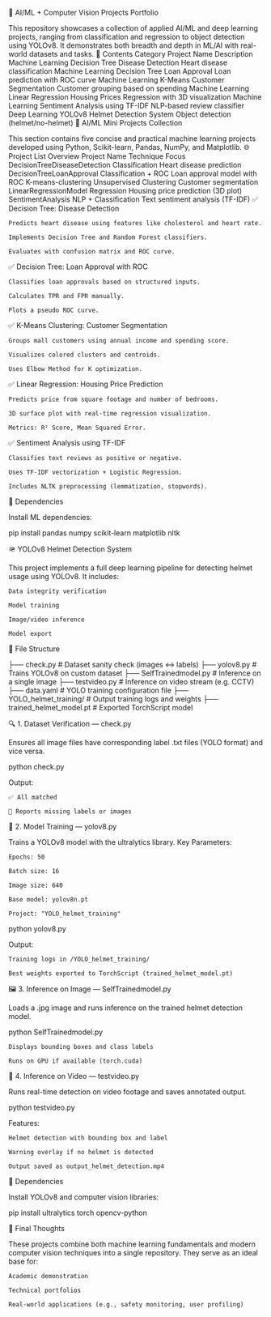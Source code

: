 🧠 AI/ML + Computer Vision Projects Portfolio

This repository showcases a collection of applied AI/ML and deep learning projects, ranging from classification and regression to object detection using YOLOv8. It demonstrates both breadth and depth in ML/AI with real-world datasets and tasks.
📁 Contents
Category	Project Name	Description
Machine Learning	Decision Tree Disease Detection	Heart disease classification
Machine Learning	Decision Tree Loan Approval	Loan prediction with ROC curve
Machine Learning	K-Means Customer Segmentation	Customer grouping based on spending
Machine Learning	Linear Regression Housing Prices	Regression with 3D visualization
Machine Learning	Sentiment Analysis using TF-IDF	NLP-based review classifier
Deep Learning	YOLOv8 Helmet Detection System	Object detection (helmet/no-helmet)
🤖 AI/ML Mini Projects Collection

This section contains five concise and practical machine learning projects developed using Python, Scikit-learn, Pandas, NumPy, and Matplotlib.
🌐 Project List Overview
Project Name	Technique	Focus
DecisionTreeDiseaseDetection	Classification	Heart disease prediction
DecisionTreeLoanApproval	Classification + ROC	Loan approval model with ROC
K-means-clustering	Unsupervised Clustering	Customer segmentation
LinearRegressionModel	Regression	Housing price prediction (3D plot)
SentimentAnalysis	NLP + Classification	Text sentiment analysis (TF-IDF)
✅ Decision Tree: Disease Detection

    Predicts heart disease using features like cholesterol and heart rate.

    Implements Decision Tree and Random Forest classifiers.

    Evaluates with confusion matrix and ROC curve.

✅ Decision Tree: Loan Approval with ROC

    Classifies loan approvals based on structured inputs.

    Calculates TPR and FPR manually.

    Plots a pseudo ROC curve.

✅ K-Means Clustering: Customer Segmentation

    Groups mall customers using annual income and spending score.

    Visualizes colored clusters and centroids.

    Uses Elbow Method for K optimization.

✅ Linear Regression: Housing Price Prediction

    Predicts price from square footage and number of bedrooms.

    3D surface plot with real-time regression visualization.

    Metrics: R² Score, Mean Squared Error.

✅ Sentiment Analysis using TF-IDF

    Classifies text reviews as positive or negative.

    Uses TF-IDF vectorization + Logistic Regression.

    Includes NLTK preprocessing (lemmatization, stopwords).

🔧 Dependencies

Install ML dependencies:

pip install pandas numpy scikit-learn matplotlib nltk

🪖 YOLOv8 Helmet Detection System

This project implements a full deep learning pipeline for detecting helmet usage using YOLOv8. It includes:

    Data integrity verification

    Model training

    Image/video inference

    Model export

📁 File Structure

├── check.py                # Dataset sanity check (images ↔ labels)
├── yolov8.py               # Trains YOLOv8 on custom dataset
├── SelfTrainedmodel.py     # Inference on a single image
├── testvideo.py            # Inference on video stream (e.g. CCTV)
├── data.yaml               # YOLO training configuration file
├── YOLO_helmet_training/   # Output training logs and weights
├── trained_helmet_model.pt # Exported TorchScript model

🔍 1. Dataset Verification — check.py

Ensures all image files have corresponding label .txt files (YOLO format) and vice versa.

python check.py

Output:

    ✅ All matched

    🚨 Reports missing labels or images

🧠 2. Model Training — yolov8.py

Trains a YOLOv8 model with the ultralytics library.
Key Parameters:

    Epochs: 50

    Batch size: 16

    Image size: 640

    Base model: yolov8n.pt

    Project: "YOLO_helmet_training"

python yolov8.py

Output:

    Training logs in /YOLO_helmet_training/

    Best weights exported to TorchScript (trained_helmet_model.pt)

🖼️ 3. Inference on Image — SelfTrainedmodel.py

Loads a .jpg image and runs inference on the trained helmet detection model.

python SelfTrainedmodel.py

    Displays bounding boxes and class labels

    Runs on GPU if available (torch.cuda)

🎥 4. Inference on Video — testvideo.py

Runs real-time detection on video footage and saves annotated output.

python testvideo.py

Features:

    Helmet detection with bounding box and label

    Warning overlay if no helmet is detected

    Output saved as output_helmet_detection.mp4

🧠 Dependencies

Install YOLOv8 and computer vision libraries:

pip install ultralytics torch opencv-python

🏁 Final Thoughts

These projects combine both machine learning fundamentals and modern computer vision techniques into a single repository. They serve as an ideal base for:

    Academic demonstration

    Technical portfolios

    Real-world applications (e.g., safety monitoring, user profiling)
